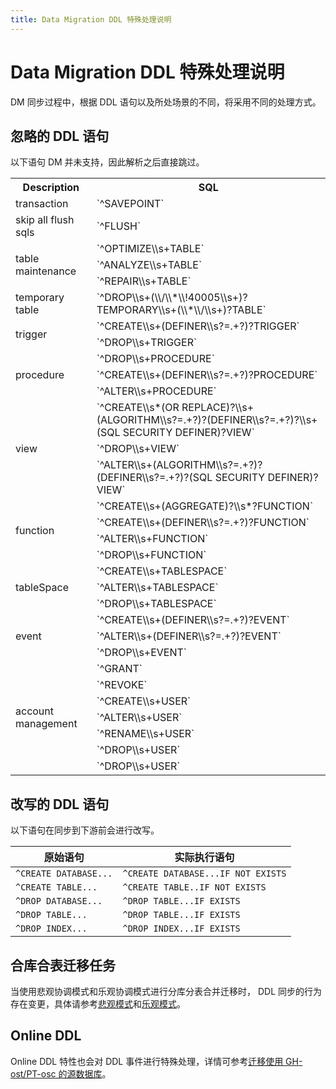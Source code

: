 ```yaml
---
title: Data Migration DDL 特殊处理说明
---
```


# Data Migration DDL 特殊处理说明

DM 同步过程中，根据 DDL 语句以及所处场景的不同，将采用不同的处理方式。

## 忽略的 DDL 语句

以下语句 DM 并未支持，因此解析之后直接跳过。

<table>
    <tr>
        <th>Description</th>
        <th>SQL</th>
    </tr>
    <tr>
        <td>transaction</td>
        <td>`^SAVEPOINT`</td>
    </tr>
    <tr>
        <td>skip all flush sqls</td>
        <td>`^FLUSH`</td>
    </tr>
    <tr>
        <td rowspan="3">table maintenance</td>
        <td>`^OPTIMIZE\\s+TABLE`</td>
    </tr>
    <tr>
        <td>`^ANALYZE\\s+TABLE`</td>
    </tr>
    <tr>
        <td>`^REPAIR\\s+TABLE`</td>
    </tr>
    <tr>
        <td>temporary table</td>
        <td>`^DROP\\s+(\\/\\*\\!40005\\s+)?TEMPORARY\\s+(\\*\\/\\s+)?TABLE`</td>
    </tr>
    <tr>
        <td rowspan="2">trigger</td>
        <td>`^CREATE\\s+(DEFINER\\s?=.+?)?TRIGGER`</td>
    </tr>
    <tr>
        <td>`^DROP\\s+TRIGGER`</td>
    </tr>
    <tr>
        <td rowspan="3">procedure</td>
        <td>`^DROP\\s+PROCEDURE`</td>
    </tr>
    <tr>
        <td>`^CREATE\\s+(DEFINER\\s?=.+?)?PROCEDURE`</td>
    </tr>
    <tr>
        <td>`^ALTER\\s+PROCEDURE`</td>
    </tr>
    <tr>
        <td rowspan="3">view</td>
        <td>`^CREATE\\s*(OR REPLACE)?\\s+(ALGORITHM\\s?=.+?)?(DEFINER\\s?=.+?)?\\s+(SQL SECURITY DEFINER)?VIEW`</td>
    </tr>
    <tr>
        <td>`^DROP\\s+VIEW`</td>
    </tr>
    <tr>
        <td>`^ALTER\\s+(ALGORITHM\\s?=.+?)?(DEFINER\\s?=.+?)?(SQL SECURITY DEFINER)?VIEW`</td>
    </tr>
    <tr>
        <td rowspan="4">function</td>
        <td>`^CREATE\\s+(AGGREGATE)?\\s*?FUNCTION`</td>
    </tr>
    <tr>
        <td>`^CREATE\\s+(DEFINER\\s?=.+?)?FUNCTION`</td>
    </tr>
    <tr>
        <td>`^ALTER\\s+FUNCTION`</td>
    </tr>
    <tr>
        <td>`^DROP\\s+FUNCTION`</td>
    </tr>
    <tr>
        <td rowspan="3">tableSpace</td>
        <td>`^CREATE\\s+TABLESPACE`</td>
    </tr>
    <tr>
        <td>`^ALTER\\s+TABLESPACE`</td>
    </tr>
    <tr>
        <td>`^DROP\\s+TABLESPACE`</td>
    </tr>
    <tr>
        <td rowspan="3">event</td>
        <td>`^CREATE\\s+(DEFINER\\s?=.+?)?EVENT`</td>
    </tr>
    <tr>
        <td>`^ALTER\\s+(DEFINER\\s?=.+?)?EVENT`</td>
    </tr>
    <tr>
        <td>`^DROP\\s+EVENT`</td>
    </tr>
    <tr>
        <td rowspan="7">account management</td>
        <td>`^GRANT`</td>
    </tr>
    <tr>
        <td>`^REVOKE`</td>
    </tr>
    <tr>
        <td>`^CREATE\\s+USER`</td>
    </tr>
    <tr>
        <td>`^ALTER\\s+USER`</td>
    </tr>
    <tr>
        <td>`^RENAME\\s+USER`</td>
    </tr>
    <tr>
        <td>`^DROP\\s+USER`</td>
    </tr>
    <tr>
        <td>`^DROP\\s+USER`</td>
    </tr>
</table>

## 改写的 DDL 语句

以下语句在同步到下游前会进行改写。

|原始语句|实际执行语句|
|-|-|
|`^CREATE DATABASE...`|`^CREATE DATABASE...IF NOT EXISTS`|
|`^CREATE TABLE...`|`^CREATE TABLE..IF NOT EXISTS`|
|`^DROP DATABASE...`|`^DROP TABLE...IF EXISTS`|
|`^DROP TABLE...`|`^DROP TABLE...IF EXISTS`|
|`^DROP INDEX...`|`^DROP INDEX...IF EXISTS`|

## 合库合表迁移任务

当使用悲观协调模式和乐观协调模式进行分库分表合并迁移时， DDL 同步的行为存在变更，具体请参考[悲观模式](/dm/feature-shard-merge-pessimistic.md)和[乐观模式](/dm/feature-shard-merge-optimistic.md)。

## Online DDL

Online DDL 特性也会对 DDL 事件进行特殊处理，详情可参考[迁移使用 GH-ost/PT-osc 的源数据库](/dm/feature-online-ddl.md)。
